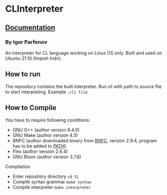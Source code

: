 # CLInterpreter
## [Documentation](https://htmlpreview.github.io/?https://github.com/ParfenovIgor/CL/blob/main/documentation.html )
### By Igor Parfenov

An interpreter for CL language working on Linux OS only. Built and used on Ubuntu 21.10 (Impish Indri).

## How to run

The repository contains the built interpreter. Run cli with path to source file to start interpreting.
Example `.cli file`

## How to Compile

You have to require following conditions:
*  GNU G++ (author version 9.4.0)
*  GNU Make (author version 4.3)
*  BNFC (author downloaded binary from [BNFC](httpsbnfc.digitalgrammars.comdownload), version 2.9.4, program has to be added to [PATH](httpsopensource.comarticle176set-path-linux))
*  Flex (author version 2.6.4)
*  GNU Bison (author version 3.7.6)

Compilation
*  Enter repository directory `cd CL`
*  Compile syntax grammar `make syntax`
*  Compile interpreter `make interpreter`
